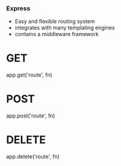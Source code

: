 ### Express
* Easy and flexible routing system
* integrates with many templating engines
* contains a middleware framework


# GET
app.get('route', fn)

# POST
app.post('route', fn)

# DELETE
app.delete('route', fn)
